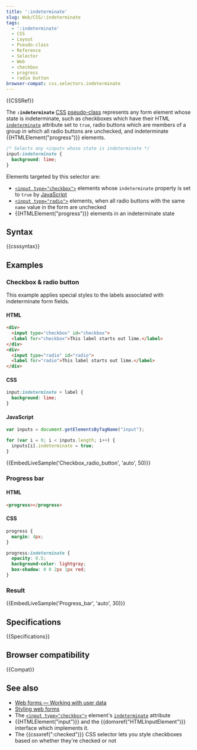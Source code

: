 ```yaml
---
title: ':indeterminate'
slug: Web/CSS/:indeterminate
tags:
  - ':indeterminate'
  - CSS
  - Layout
  - Pseudo-class
  - Reference
  - Selector
  - Web
  - checkbox
  - progress
  - radio button
browser-compat: css.selectors.indeterminate
---
```

{{CSSRef}}

The **`:indeterminate`** [CSS](/en-US/docs/Web/CSS) [pseudo-class](/en-US/docs/Web/CSS/Pseudo-classes) represents any form element whose state is indeterminate, such as checkboxes which have their HTML [`indeterminate`](/en-US/docs/Web/HTML/Element/input/checkbox#indeterminate) attribute set to `true`, radio buttons which are members of a group in which all radio buttons are unchecked, and indeterminate {{HTMLElement("progress")}} elements.

```css
/* Selects any <input> whose state is indeterminate */
input:indeterminate {
  background: lime;
}
```

Elements targeted by this selector are:

- [`<input type="checkbox">`](/en-US/docs/Web/HTML/Element/input/checkbox) elements whose `indeterminate` property is set to `true` by [JavaScript](/en-US/docs/Web/JavaScript)
- [`<input type="radio">`](/en-US/docs/Web/HTML/Element/input/radio) elements, when all radio buttons with the same `name` value in the form are unchecked
- {{HTMLElement("progress")}} elements in an indeterminate state

## Syntax

{{csssyntax}}

## Examples

### Checkbox & radio button

This example applies special styles to the labels associated with indeterminate form fields.

#### HTML

```html
<div>
  <input type="checkbox" id="checkbox">
  <label for="checkbox">This label starts out lime.</label>
</div>
<div>
  <input type="radio" id="radio">
  <label for="radio">This label starts out lime.</label>
</div>
```

#### CSS

```css
input:indeterminate + label {
  background: lime;
}
```

#### JavaScript

```js
var inputs = document.getElementsByTagName("input");

for (var i = 0; i < inputs.length; i++) {
  inputs[i].indeterminate = true;
}
```

{{EmbedLiveSample('Checkbox_radio_button', 'auto', 50)}}

### Progress bar

#### HTML

```html
<progress></progress>
```

#### CSS

```css
progress {
  margin: 4px;
}

progress:indeterminate {
  opacity: 0.5;
  background-color: lightgray;
  box-shadow: 0 0 2px 1px red;
}
```

### Result

{{EmbedLiveSample('Progress_bar', 'auto', 30)}}

## Specifications

{{Specifications}}

## Browser compatibility

{{Compat}}

## See also

- [Web forms — Working with user data](/en-US/docs/Learn/Forms)
- [Styling web forms](/en-US/docs/Learn/Forms/Styling_web_forms)
- The [`<input type="checkbox">`](/en-US/docs/Web/HTML/Element/input/checkbox) element's [`indeterminate`](/en-US/docs/Web/HTML/Element/input/checkbox#indeterminate) attribute
- {{HTMLElement("input")}} and the {{domxref("HTMLInputElement")}} interface which implements it.
- The {{cssxref(":checked")}} CSS selector lets you style checkboxes based on whether they're checked or not
